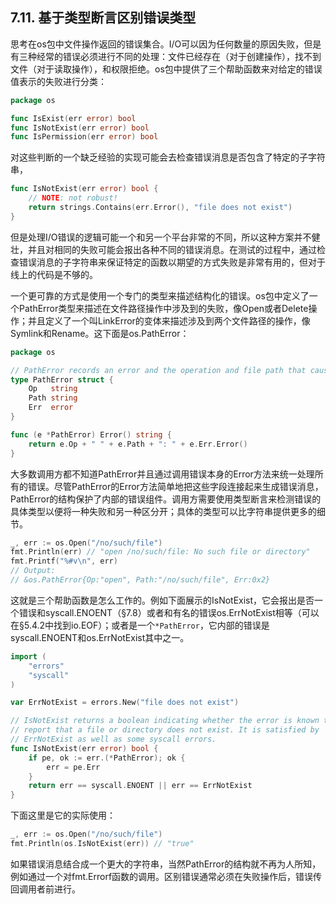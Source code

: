 ## 7.11. 基于类型断言区别错误类型

思考在os包中文件操作返回的错误集合。I/O可以因为任何数量的原因失败，但是有三种经常的错误必须进行不同的处理：文件已经存在（对于创建操作），找不到文件（对于读取操作），和权限拒绝。os包中提供了三个帮助函数来对给定的错误值表示的失败进行分类：

```go
package os

func IsExist(err error) bool
func IsNotExist(err error) bool
func IsPermission(err error) bool
```

对这些判断的一个缺乏经验的实现可能会去检查错误消息是否包含了特定的子字符串，

```go
func IsNotExist(err error) bool {
	// NOTE: not robust!
	return strings.Contains(err.Error(), "file does not exist")
}
```

但是处理I/O错误的逻辑可能一个和另一个平台非常的不同，所以这种方案并不健壮，并且对相同的失败可能会报出各种不同的错误消息。在测试的过程中，通过检查错误消息的子字符串来保证特定的函数以期望的方式失败是非常有用的，但对于线上的代码是不够的。

一个更可靠的方式是使用一个专门的类型来描述结构化的错误。os包中定义了一个PathError类型来描述在文件路径操作中涉及到的失败，像Open或者Delete操作；并且定义了一个叫LinkError的变体来描述涉及到两个文件路径的操作，像Symlink和Rename。这下面是os.PathError：

```go
package os

// PathError records an error and the operation and file path that caused it.
type PathError struct {
	Op   string
	Path string
	Err  error
}

func (e *PathError) Error() string {
	return e.Op + " " + e.Path + ": " + e.Err.Error()
}
```

大多数调用方都不知道PathError并且通过调用错误本身的Error方法来统一处理所有的错误。尽管PathError的Error方法简单地把这些字段连接起来生成错误消息，PathError的结构保护了内部的错误组件。调用方需要使用类型断言来检测错误的具体类型以便将一种失败和另一种区分开；具体的类型可以比字符串提供更多的细节。

```go
_, err := os.Open("/no/such/file")
fmt.Println(err) // "open /no/such/file: No such file or directory"
fmt.Printf("%#v\n", err)
// Output:
// &os.PathError{Op:"open", Path:"/no/such/file", Err:0x2}
```

这就是三个帮助函数是怎么工作的。例如下面展示的IsNotExist，它会报出是否一个错误和syscall.ENOENT（§7.8）或者和有名的错误os.ErrNotExist相等（可以在§5.4.2中找到io.EOF）；或者是一个`*PathError`，它内部的错误是syscall.ENOENT和os.ErrNotExist其中之一。

```go
import (
	"errors"
	"syscall"
)

var ErrNotExist = errors.New("file does not exist")

// IsNotExist returns a boolean indicating whether the error is known to
// report that a file or directory does not exist. It is satisfied by
// ErrNotExist as well as some syscall errors.
func IsNotExist(err error) bool {
	if pe, ok := err.(*PathError); ok {
		err = pe.Err
	}
	return err == syscall.ENOENT || err == ErrNotExist
}
```

下面这里是它的实际使用：

```go
_, err := os.Open("/no/such/file")
fmt.Println(os.IsNotExist(err)) // "true"
```

如果错误消息结合成一个更大的字符串，当然PathError的结构就不再为人所知，例如通过一个对fmt.Errorf函数的调用。区别错误通常必须在失败操作后，错误传回调用者前进行。
